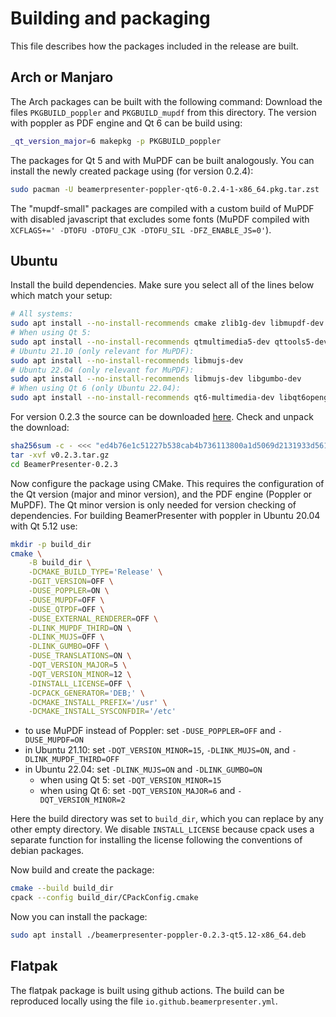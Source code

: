 # Building and packaging
This file describes how the packages included in the release are built.


## Arch or Manjaro
The Arch packages can be built with the following command:
Download the files `PKGBUILD_poppler` and `PKGBUILD_mupdf` from this directory.
The version with poppler as PDF engine and Qt 6 can be build using:
```sh
_qt_version_major=6 makepkg -p PKGBUILD_poppler
```
The packages for Qt 5 and with MuPDF can be built analogously.
You can install the newly created package using (for version 0.2.4):
```sh
sudo pacman -U beamerpresenter-poppler-qt6-0.2.4-1-x86_64.pkg.tar.zst
```
The "mupdf-small" packages are compiled with a custom build of MuPDF with disabled javascript that excludes some fonts (MuPDF compiled with `XCFLAGS+=' -DTOFU -DTOFU_CJK -DTOFU_SIL -DFZ_ENABLE_JS=0'`).


## Ubuntu
Install the build dependencies. Make sure you select all of the lines below which match your setup:
```sh
# All systems:
sudo apt install --no-install-recommends cmake zlib1g-dev libmupdf-dev libfreetype-dev libharfbuzz-dev libjpeg-dev libopenjp2-7-dev libjbig2dec0-dev
# When using Qt 5:
sudo apt install --no-install-recommends qtmultimedia5-dev qttools5-dev libpoppler-qt5-dev
# Ubuntu 21.10 (only relevant for MuPDF):
sudo apt install --no-install-recommends libmujs-dev
# Ubuntu 22.04 (only relevant for MuPDF):
sudo apt install --no-install-recommends libmujs-dev libgumbo-dev
# When using Qt 6 (only Ubuntu 22.04):
sudo apt install --no-install-recommends qt6-multimedia-dev libqt6opengl6-dev libgl1-mesa-dev qt6-tools-dev qt6-tools-dev-tools qt6-l10n-tools
```

For version 0.2.3 the source can be downloaded [here](https://github.com/stiglers-eponym/BeamerPresenter/archive/refs/tags/v0.2.3.tar.gz).
Check and unpack the download:
```sh
sha256sum -c - <<< "ed4b76e1c51227b538cab4b736113800a1d5069d2131933d56103082c0eb5468 v0.2.3.tar.gz"
tar -xvf v0.2.3.tar.gz
cd BeamerPresenter-0.2.3
```

Now configure the package using CMake. This requires the configuration of the Qt version (major and minor version), and the PDF engine (Poppler or MuPDF). The Qt minor version is only needed for version checking of dependencies.
For building BeamerPresenter with poppler in Ubuntu 20.04 with Qt 5.12 use:
```sh
mkdir -p build_dir
cmake \
    -B build_dir \
    -DCMAKE_BUILD_TYPE='Release' \
    -DGIT_VERSION=OFF \
    -DUSE_POPPLER=ON \
    -DUSE_MUPDF=OFF \
    -DUSE_QTPDF=OFF \
    -DUSE_EXTERNAL_RENDERER=OFF \
    -DLINK_MUPDF_THIRD=ON \
    -DLINK_MUJS=OFF \
    -DLINK_GUMBO=OFF \
    -DUSE_TRANSLATIONS=ON \
    -DQT_VERSION_MAJOR=5 \
    -DQT_VERSION_MINOR=12 \
    -DINSTALL_LICENSE=OFF \
    -DCPACK_GENERATOR='DEB;' \
    -DCMAKE_INSTALL_PREFIX='/usr' \
    -DCMAKE_INSTALL_SYSCONFDIR='/etc'
```
* to use MuPDF instead of Poppler: set `-DUSE_POPPLER=OFF` and `-DUSE_MUPDF=ON`
* in Ubuntu 21.10: set `-DQT_VERSION_MINOR=15`, `-DLINK_MUJS=ON`, and `-DLINK_MUPDF_THIRD=OFF`
* in Ubuntu 22.04: set `-DLINK_MUJS=ON` and `-DLINK_GUMBO=ON`
    * when using Qt 5: set `-DQT_VERSION_MINOR=15`
    * when using Qt 6: set `-DQT_VERSION_MAJOR=6` and `-DQT_VERSION_MINOR=2`

Here the build directory was set to `build_dir`, which you can replace by any other empty directory.
We disable `INSTALL_LICENSE` because cpack uses a separate function for installing the license following the conventions of debian packages.

Now build and create the package:
```sh
cmake --build build_dir
cpack --config build_dir/CPackConfig.cmake
```

Now you can install the package:
```sh
sudo apt install ./beamerpresenter-poppler-0.2.3-qt5.12-x86_64.deb
```


## Flatpak
The flatpak package is built using github actions. The build can be reproduced locally using the file `io.github.beamerpresenter.yml`.
